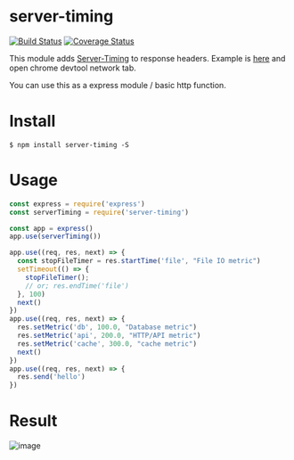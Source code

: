 # server-timing
[![Build Status](https://travis-ci.org/yosuke-furukawa/server-timing.svg?branch=master)](https://travis-ci.org/yosuke-furukawa/server-timing)
[![Coverage Status](https://coveralls.io/repos/github/yosuke-furukawa/server-timing/badge.svg?branch=improve_coverage)](https://coveralls.io/github/yosuke-furukawa/server-timing?branch=improve_coverage)

This module adds [Server-Timing](https://www.w3.org/TR/server-timing/) to response headers.
Example is [here](https://server-timing.now.sh/) and open chrome devtool network tab.

You can use this as a express module / basic http function.

# Install

```
$ npm install server-timing -S
```

# Usage

```javascript
const express = require('express')
const serverTiming = require('server-timing')

const app = express()
app.use(serverTiming())

app.use((req, res, next) => {
  const stopFileTimer = res.startTime('file', "File IO metric")
  setTimeout(() => {
    stopFileTimer();
    // or; res.endTime('file')
  }, 100)
  next()
})
app.use((req, res, next) => {
  res.setMetric('db', 100.0, "Database metric")
  res.setMetric('api', 200.0, "HTTP/API metric")
  res.setMetric('cache', 300.0, "cache metric")
  next()
})
app.use((req, res, next) => {
  res.send('hello')
})
```

# Result
![image](https://cloud.githubusercontent.com/assets/555645/22737265/b5b5204e-ee45-11e6-82c5-776a5313d120.png)
